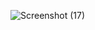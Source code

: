 ![Screenshot (17)](https://github.com/astechmaster/quote-of-the-day/assets/159613207/40cebb73-df8a-4578-96df-4b2ba2807ff7)

